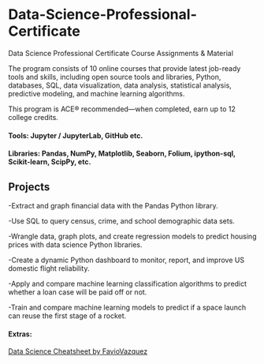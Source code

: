 # Data-Science-Professional-Certificate
Data Science Professional Certificate Course Assignments &amp; Material

The program consists of 10 online courses that provide latest job-ready tools and skills, including open source tools and libraries, Python, databases, SQL, data visualization, data analysis, statistical analysis, predictive modeling, and machine learning algorithms.

This program is ACE® recommended—when completed, earn up to 12 college credits.  

#### Tools: Jupyter / JupyterLab, GitHub etc.
#### Libraries: Pandas, NumPy, Matplotlib, Seaborn, Folium, ipython-sql, Scikit-learn, ScipPy, etc.

## Projects

-Extract and graph financial data with the Pandas Python library.

-Use SQL to query census, crime, and school demographic data sets.

-Wrangle data, graph plots, and create regression models to predict housing prices with data science Python libraries.

-Create a dynamic Python dashboard to monitor, report, and improve US domestic flight reliability.

-Apply and compare machine learning classification algorithms to predict whether a loan case will be paid off or not.

-Train and compare machine learning models to predict if a space launch can reuse the first stage of a rocket.


#### Extras:
[Data Science Cheatsheet by FavioVazquez](https://github.com/FavioVazquez/ds-cheatsheets) 
